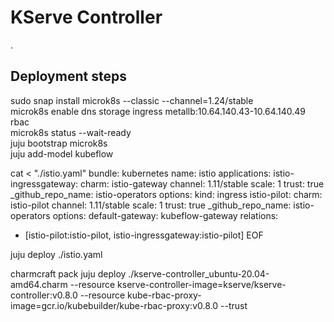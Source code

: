 # KServe Controller
.

## Deployment steps

sudo snap install microk8s --classic --channel=1.24/stable                                                                                                                                    
microk8s enable dns storage ingress metallb:10.64.140.43-10.64.140.49 rbac                                                                                                                    
microk8s status --wait-ready                                              
juju bootstrap microk8s                                                                                                                                                                       
juju add-model kubeflow   

cat <<EOF > "./istio.yaml"
bundle: kubernetes
name: istio
applications:
  istio-ingressgateway:
    charm: istio-gateway
    channel: 1.11/stable
    scale: 1
    trust: true
    _github_repo_name: istio-operators
    options:
      kind: ingress
  istio-pilot:
    charm: istio-pilot
    channel: 1.11/stable
    scale: 1
    trust: true
    _github_repo_name: istio-operators
    options:
      default-gateway: kubeflow-gateway
relations:
  - [istio-pilot:istio-pilot, istio-ingressgateway:istio-pilot]
EOF

juju deploy ./istio.yaml

charmcraft pack
juju deploy ./kserve-controller_ubuntu-20.04-amd64.charm --resource kserve-controller-image=kserve/kserve-controller:v0.8.0 --resource kube-rbac-proxy-image=gcr.io/kubebuilder/kube-rbac-proxy:v0.8.0 --trust



